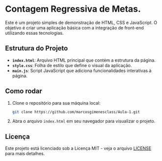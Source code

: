 # Contagem Regressiva de Metas.

Este é um projeto simples de demonstração de HTML, CSS e JavaScript. O objetivo é criar uma aplicação básica com a integração de front-end utilizando essas tecnologias.

## Estrutura do Projeto

- **`index.html`**: Arquivo HTML principal que contém a estrutura da página.
- **`style.css`**: Folha de estilo que define o visual da aplicação.
- **`main.js`**: Script JavaScript que adiciona funcionalidades interativas à página.

## Como rodar

1. Clone o repositório para sua máquina local:
   ```bash
   git clone https://github.com/marcosgimenesclass/Aula-1.git
   ```
2. Abra o arquivo `index.html` em seu navegador para visualizar o projeto.

## Licença

Este projeto está licenciado sob a Licença MIT - veja o arquivo [LICENSE](LICENSE) para mais detalhes.

